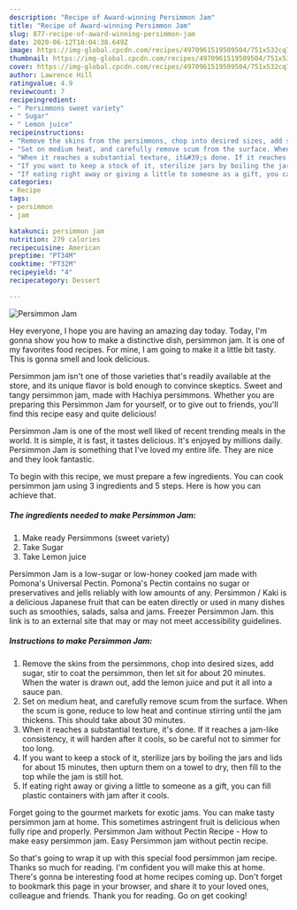 ```yaml
---
description: "Recipe of Award-winning Persimmon Jam"
title: "Recipe of Award-winning Persimmon Jam"
slug: 877-recipe-of-award-winning-persimmon-jam
date: 2020-06-12T10:04:38.649Z
image: https://img-global.cpcdn.com/recipes/4970961519509504/751x532cq70/persimmon-jam-recipe-main-photo.jpg
thumbnail: https://img-global.cpcdn.com/recipes/4970961519509504/751x532cq70/persimmon-jam-recipe-main-photo.jpg
cover: https://img-global.cpcdn.com/recipes/4970961519509504/751x532cq70/persimmon-jam-recipe-main-photo.jpg
author: Lawrence Hill
ratingvalue: 4.9
reviewcount: 7
recipeingredient:
- " Persimmons sweet variety"
- " Sugar"
- " Lemon juice"
recipeinstructions:
- "Remove the skins from the persimmons, chop into desired sizes, add sugar, stir to coat the persimmon, then let sit for about 20 minutes. When the water is drawn out, add the lemon juice and put it all into a sauce pan."
- "Set on medium heat, and carefully remove scum from the surface. When the scum is gone, reduce to low heat and continue stirring until the jam thickens. This should take about 30 minutes."
- "When it reaches a substantial texture, it&#39;s done. If it reaches a jam-like consistency, it will harden after it cools, so be careful not to simmer for too long."
- "If you want to keep a stock of it, sterilize jars by boiling the jars and lids for about 15 minutes, then upturn them on a towel to dry, then fill to the top while the jam is still hot."
- "If eating right away or giving a little to someone as a gift, you can fill plastic containers with jam after it cools."
categories:
- Recipe
tags:
- persimmon
- jam

katakunci: persimmon jam 
nutrition: 279 calories
recipecuisine: American
preptime: "PT34M"
cooktime: "PT32M"
recipeyield: "4"
recipecategory: Dessert

---
```



![Persimmon Jam](https://img-global.cpcdn.com/recipes/4970961519509504/751x532cq70/persimmon-jam-recipe-main-photo.jpg)

Hey everyone, I hope you are having an amazing day today. Today, I'm gonna show you how to make a distinctive dish, persimmon jam. It is one of my favorites food recipes. For mine, I am going to make it a little bit tasty. This is gonna smell and look delicious.

Persimmon jam isn&#39;t one of those varieties that&#39;s readily available at the store, and its unique flavor is bold enough to convince skeptics. Sweet and tangy persimmon jam, made with Hachiya persimmons. Whether you are preparing this Persimmon Jam for yourself, or to give out to friends, you&#39;ll find this recipe easy and quite delicious!

Persimmon Jam is one of the most well liked of recent trending meals in the world. It is simple, it is fast, it tastes delicious. It's enjoyed by millions daily. Persimmon Jam is something that I've loved my entire life. They are nice and they look fantastic.


To begin with this recipe, we must prepare a few ingredients. You can cook persimmon jam using 3 ingredients and 5 steps. Here is how you can achieve that.

<!--inarticleads1-->

##### The ingredients needed to make Persimmon Jam:

1. Make ready  Persimmons (sweet variety)
1. Take  Sugar
1. Take  Lemon juice


Persimmon Jam is a low-sugar or low-honey cooked jam made with Pomona&#39;s Universal Pectin. Pomona&#39;s Pectin contains no sugar or preservatives and jells reliably with low amounts of any. Persimmon / Kaki is a delicious Japanese fruit that can be eaten directly or used in many dishes such as smoothies, salads, salsa and jams. Freezer Persimmon Jam. this link is to an external site that may or may not meet accessibility guidelines. 

<!--inarticleads2-->

##### Instructions to make Persimmon Jam:

1. Remove the skins from the persimmons, chop into desired sizes, add sugar, stir to coat the persimmon, then let sit for about 20 minutes. When the water is drawn out, add the lemon juice and put it all into a sauce pan.
1. Set on medium heat, and carefully remove scum from the surface. When the scum is gone, reduce to low heat and continue stirring until the jam thickens. This should take about 30 minutes.
1. When it reaches a substantial texture, it&#39;s done. If it reaches a jam-like consistency, it will harden after it cools, so be careful not to simmer for too long.
1. If you want to keep a stock of it, sterilize jars by boiling the jars and lids for about 15 minutes, then upturn them on a towel to dry, then fill to the top while the jam is still hot.
1. If eating right away or giving a little to someone as a gift, you can fill plastic containers with jam after it cools.


Forget going to the gourmet markets for exotic jams. You can make tasty persimmon jam at home. This sometimes astringent fruit is delicious when fully ripe and properly. Persimmon Jam without Pectin Recipe - How to make easy persimmon jam. Easy Persimmon jam without pectin recipe. 

So that's going to wrap it up with this special food persimmon jam recipe. Thanks so much for reading. I'm confident you will make this at home. There's gonna be interesting food at home recipes coming up. Don't forget to bookmark this page in your browser, and share it to your loved ones, colleague and friends. Thank you for reading. Go on get cooking!
